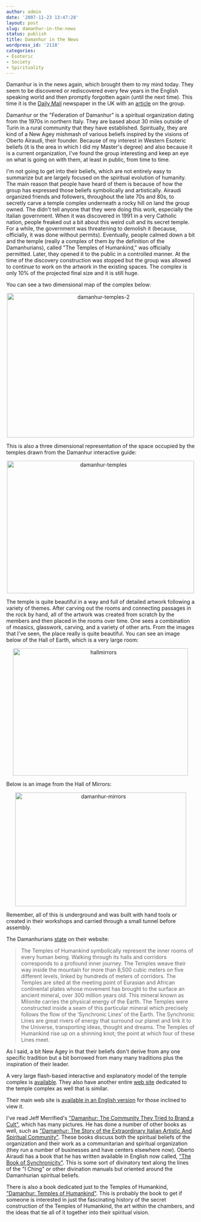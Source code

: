 ```yaml
---
author: admin
date: '2007-11-23 13:47:28'
layout: post
slug: damanhur-in-the-news
status: publish
title: Damanhur in the News
wordpress_id: '2118'
categories:
- Esoteric
- Society
- Spirituality
---
```

Damanhur is in the news again, which brought them to my mind today. They seem to be discovered or rediscovered every few years in the English speaking world and then promptly forgotten again (until the next time). This time it is the <a href="http://www.dailymail.co.uk">Daily Mail</a> newspaper in the UK with an <a href="http://www.dailymail.co.uk/pages/live/articles/news/worldnews.html?in_article_id=495538&in_page_id=1811">article</a> on the group.

Damanhur or the "Federation of Damanhur" is a spiritual organization dating from the 1970s in northern Italy. They are based about 30 miles outside of Turin in a rural community that they have established. Spiritually, they are kind of a New Agey mishmash of various beliefs inspired by the visions of Oberto Airaudi, their founder. Because of my interest in Western Esoteric beliefs (it is the area in which I did my Master's degree) and also because it is a current organization, I've found the group interesting and keep an eye on what is going on with them, at least in public, from time to time.

I'm not going to get into their beliefs, which are not entirely easy to summarize but are largely focused on the spiritual evolution of humanity. The main reason that people have heard of them is because of how the group has expressed those beliefs symbolically and artistically. Airaudi organized friends and followers, throughout the late 70s and 80s, to secretly carve a temple complex underneath a rocky hill on land the group owned. The didn't tell anyone that they were doing this work, especially the Italian government. When it was discovered in 1991 in a very Catholic nation, people freaked out a bit about this weird cult and its secret temple. For a while, the government was threatening to demolish it (because, officially, it was done without permits). Eventually, people calmed down a bit and the temple (really a complex of them by the definition of the Damanhurians), called "The Temples of Humankind," was officially permitted. Later, they opened it to the public in a controlled manner. At the time of the discovery construction was stopped but the group was allowed to continue to work on the artwork in the existing spaces. The complex is only 10% of the projected final size and it is still huge.

You can see a two dimensional map of the complex below:
<p align="center"><a href="http://www.flickr.com/photos/albill/2057302955/" title="damanhur-temples-2 by albill, on Flickr"><img src="http://farm3.static.flickr.com/2386/2057302955_9dab46706d.jpg" width="500" height="386" alt="damanhur-temples-2" /></a></p>
This is also a three dimensional representation of the space occupied by the temples drawn from the Damanhur interactive guide:
<p align="center"><a href="http://www.flickr.com/photos/albill/2058065520/" title="damanhur-temples by albill, on Flickr"><img src="http://farm3.static.flickr.com/2155/2058065520_63724e2717.jpg" width="500" height="354" alt="damanhur-temples" /></a></p>

The temple is quite beautiful in a way and full of detailed artwork following a variety of themes. After carving out the rooms and connecting passages in the rock by hand, all of the artwork was created from scratch by the members and then placed in the rooms over time. One sees a combination of moasics, glasswork, carving, and a variety of other arts. From the images that I've seen, the place really is quite beautiful. You can see an image below of the Hall of Earth, which is a very large room:
<p align="center"><a href="http://www.flickr.com/photos/albill/2058007464/" title="hallmirrors by albill, on Flickr"><img src="http://farm3.static.flickr.com/2352/2058007464_9ac0fee161_o.jpg" width="468" height="340" alt="hallmirrors" /></a></p>

Below is an image from the Hall of Mirrors:
<p align="center"><a href="http://www.flickr.com/photos/albill/2058129464/" title="damanhur-mirrors by albill, on Flickr"><img src="http://farm3.static.flickr.com/2032/2058129464_ac2aae4d3b_o.jpg" width="457" height="304" alt="damanhur-mirrors" /></a></p>

Remember, all of this is underground and was built with hand tools or created in their workshops and carried through a small tunnel before assembly.

The Damanhurians <a href="http://www.damanhur.info/en/html/ArcMagazineDet.asp?IDArt=55">state</a> on their website:
<blockquote>The Temples of Humankind symbolically represent the inner rooms of every human being. Walking through its halls and corridors corresponds to a profound inner journey. The Temples weave their way inside the mountain for more than 8,500 cubic meters on five different levels, linked by hundreds of meters of corridors. The Temples are sited at the meeting point of Eurasian and African continental plates whose movement has brought to the surface an ancient mineral, over 300 million years old. This mineral known as Milonite carries the physical energy of the Earth. The Temples were constructed inside a seam of this particular mineral which precisely follows the flow of the ‘Synchronic Lines’ of the Earth. The Synchronic Lines are great rivers of energy that surround our planet and link it to the Universe, transporting ideas, thought and dreams. The Temples of Humankind rise up on a shinning knot; the point at which four of these Lines meet.</blockquote>
As I said, a bit New Agey in that their beliefs don't derive from any one specific tradition but a bit borrowed from many many traditions plus the inspiration of their leader.

A very large flash-based interactive and explanatory model of the temple complex is <a href="http://www.damanhur.org/temple/">available</a>. They also have another entire <a href="http://www.thetemples.org/">web site</a> dedicated to the temple complex as well that is similar.

Their main web site is <a href="http://www.damanhur.info/en/html/home.asp">available in an English version</a> for those inclined to view it.

I've read Jeff Merrified's <a href="http://www.amazon.com/Damanhur-Community-They-Tried-Brand/dp/072253700X/">"Damanhur: The Community They Tried to Brand a Cult"</a>, which has many pictures. He has done a number of other books as well, such as <a href="http://www.amazon.com/Damanhur-Extraordinary-Artistic-Spiritual-Community/dp/1592750109/">"Damanhur: The Story of the Extraordinary Italian Artistic And Spiritual Community"</a>. These books discuss both the spiritual beliefs of the organization and their work as a communitarian and spiritual organization (they run a number of businesses and have centers elsewhere now).  Oberto Airaudi has a book that he has written available in English now called, <a href="http://www.amazon.com/Book-Synchronicity-Oberto-Airaudi/dp/1556436831">"The Book of Synchronicity"</a>. This is some sort of divinatory text along the lines of the "I Ching" or other divination manuals but oriented around the Damanhurian spiritual beliefs.

There is also a book dedicated just to the Temples of Humankind, <a href="http://www.amazon.com/Damanhur-Temples-Humankind-Silvia-Buffagni/dp/1556435770/">"Damanhur: Temples of Humankind"</a>. This is probably the book to get if someone is interested in just the fascinating history of the secret construction of the Temples of Humankind, the art within the chambers, and the ideas that tie all of it together into their spiritual vision.
